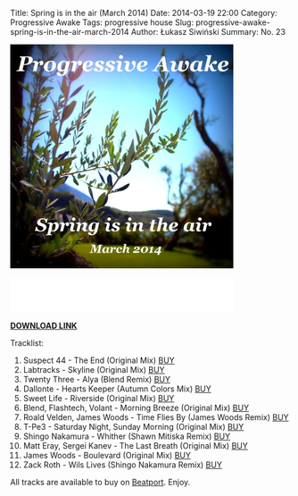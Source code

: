 Title: Spring is in the air (March 2014)
Date: 2014-03-19 22:00
Category: Progressive Awake
Tags: progressive house
Slug: progressive-awake-spring-is-in-the-air-march-2014
Author: Łukasz Siwiński
Summary: No. 23

![Progressive Awake - Spring is in the air (March 2014)](./images/progressive-awake-spring-is-in-the-air-march-2014.jpg)

<iframe width="400" height="60" src="//www.mixcloud.com/widget/iframe/?feed=http%3A%2F%2Fwww.mixcloud.com%2Fprogressiveawake%2Fprogressive-awake-spring-is-in-the-air-march-2014%2F&amp;mini=1&amp;embed_uuid=20df7860-9784-4842-8f77-cd3bf5382049&amp;replace=0&amp;hide_cover=1&amp;hide_artwork=1&amp;stylecolor=072bf7&amp;embed_type=widget_standard&amp;hide_tracklist=1" frameborder="0"></iframe>  
  
  
__[DOWNLOAD LINK](https://drive.google.com/open?id=0B_4_ynm06YZINzAwSTFZNlJIcVk "Spring is in the air (March 2014)")__

Tracklist:

1. Suspect 44 - The End (Original Mix) [BUY](http://www.beatport.com/track/the-end-original-mix/4752993)
2. Labtracks - Skyline (Original Mix) [BUY](http://www.beatport.com/release/skyline/1080206)
3. Twenty Three - Alya (Blend Remix) [BUY](http://www.beatport.com/track/alya-blend-remix/4990147)
4. Dallonte - Hearts Keeper (Autumn Colors Mix) [BUY](http://www.beatport.com/release/hearts-keeper/1135586)
5. Sweet Life - Riverside (Original Mix) [BUY](http://www.beatport.com/track/riverside-original-mix/1810919)
6. Blend, Flashtech, Volant - Morning Breeze (Original Mix) [BUY](http://www.beatport.com/track/morning-breeze-original-mix/5191278)
7. Roald Velden, James Woods - Time Flies By (James Woods Remix) [BUY](http://www.beatport.com/track/time-flies-by-james-woods-remix/4302052)
8. T-Pe3 - Saturday Night, Sunday Morning (Original Mix) [BUY](http://www.beatport.com/track/saturday-night-sunday-morning-original-mix/2031413)
9. Shingo Nakamura - Whither (Shawn Mitiska Remix) [BUY](http://www.beatport.com/track/whither-shawn-mitiska-remix/3943236)
10. Matt Eray, Sergei Kanev - The Last Breath (Original Mix) [BUY](http://www.beatport.com/track/the-last-breath-original-mix/5025705)
11. James Woods - Boulevard (Original Mix) [BUY](http://www.beatport.com/release/boulevard/1221988)
12. Zack Roth - Wils Lives (Shingo Nakamura Remix) [BUY](http://www.beatport.com/track/wils-lives-shingo-nakamura-remix/4989281)

All tracks are available to buy on <a href="http://beatport.com/">Beatport</a>.
Enjoy.
